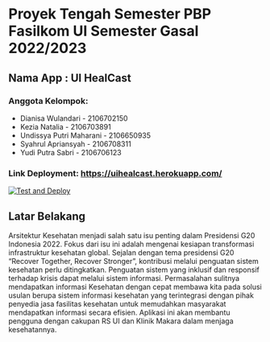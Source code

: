 # Proyek Tengah Semester PBP Fasilkom UI Semester Gasal 2022/2023
## Nama App : UI HealCast
### Anggota Kelompok:
<ul>
  <li>Dianisa Wulandari - 2106702150</li>
  <li>Kezia Natalia - 2106703891</li>
  <li>Undissya Putri Maharani - 2106650935</li>
  <li>Syahrul Apriansyah - 2106708311</li>
  <li>Yudi Putra Sabri - 2106706123</li>
</ul>


### Link Deployment: https://uihealcast.herokuapp.com/
[![Test and Deploy][actions-badge]][commits-gh]
## Latar Belakang
Arsitektur Kesehatan menjadi salah satu isu penting dalam Presidensi G20 Indonesia 2022. Fokus dari isu ini adalah mengenai kesiapan transformasi infrastruktur kesehatan global. Sejalan dengan tema presidensi G20 “Recover Together, Recover Stronger”, kontribusi melalui penguatan sistem kesehatan perlu ditingkatkan. Penguatan sistem yang inklusif dan responsif terhadap krisis dapat melalui sistem informasi.
Permasalahan sulitnya mendapatkan informasi Kesehatan dengan cepat membawa kita pada solusi usulan berupa sistem informasi kesehatan yang terintegrasi dengan pihak penyedia jasa fasilitas kesehatan untuk memudahkan masyarakat mendapatkan informasi secara efisien.  Aplikasi ini akan membantu pengguna dengan cakupan RS UI dan Klinik Makara dalam menjaga kesehatannya.



[actions-badge]: https://github.com/UI-HealCast/UIHealCastF11/actions/workflows/dpl.yml/badge.svg
[commits-gh]: https://github.com/UI-HealCast/UIHealCastF11/commits/main
